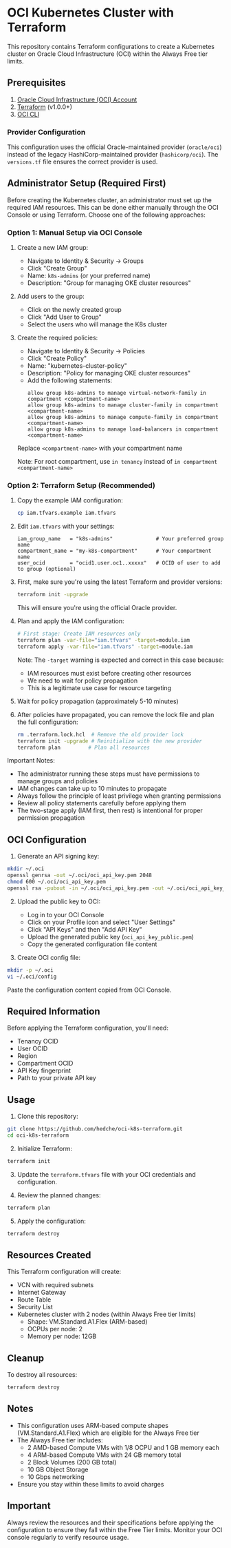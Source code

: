 # OCI Kubernetes Cluster with Terraform

This repository contains Terraform configurations to create a Kubernetes cluster on Oracle Cloud Infrastructure (OCI) within the Always Free tier limits.

## Prerequisites

1. [Oracle Cloud Infrastructure (OCI) Account](https://www.oracle.com/cloud/free/)
2. [Terraform](https://www.terraform.io/downloads.html) (v1.0.0+)
3. [OCI CLI](https://docs.oracle.com/en-us/iaas/Content/API/SDKDocs/cliinstall.htm)

### Provider Configuration
This configuration uses the official Oracle-maintained provider (`oracle/oci`) instead of the legacy HashiCorp-maintained provider (`hashicorp/oci`). The `versions.tf` file ensures the correct provider is used.

## Administrator Setup (Required First)

Before creating the Kubernetes cluster, an administrator must set up the required IAM resources. This can be done either manually through the OCI Console or using Terraform. Choose one of the following approaches:

### Option 1: Manual Setup via OCI Console

1. Create a new IAM group:
   - Navigate to Identity & Security → Groups
   - Click "Create Group"
   - Name: `k8s-admins` (or your preferred name)
   - Description: "Group for managing OKE cluster resources"

2. Add users to the group:
   - Click on the newly created group
   - Click "Add User to Group"
   - Select the users who will manage the K8s cluster

3. Create the required policies:
   - Navigate to Identity & Security → Policies
   - Click "Create Policy"
   - Name: "kubernetes-cluster-policy"
   - Description: "Policy for managing OKE cluster resources"
   - Add the following statements:
     ```
     allow group k8s-admins to manage virtual-network-family in compartment <compartment-name>
     allow group k8s-admins to manage cluster-family in compartment <compartment-name>
     allow group k8s-admins to manage compute-family in compartment <compartment-name>
     allow group k8s-admins to manage load-balancers in compartment <compartment-name>
     ```
   Replace `<compartment-name>` with your compartment name
   
   Note: For root compartment, use `in tenancy` instead of `in compartment <compartment-name>`

### Option 2: Terraform Setup (Recommended)

1. Copy the example IAM configuration:
   ```bash
   cp iam.tfvars.example iam.tfvars
   ```

2. Edit `iam.tfvars` with your settings:
   ```hcl
   iam_group_name   = "k8s-admins"              # Your preferred group name
   compartment_name = "my-k8s-compartment"      # Your compartment name
   user_ocid        = "ocid1.user.oc1..xxxxx"   # OCID of user to add to group (optional)
   ```

3. First, make sure you're using the latest Terraform and provider versions:
   ```bash
   terraform init -upgrade
   ```
   This will ensure you're using the official Oracle provider.

4. Plan and apply the IAM configuration:
   ```bash
   # First stage: Create IAM resources only
   terraform plan -var-file="iam.tfvars" -target=module.iam
   terraform apply -var-file="iam.tfvars" -target=module.iam
   ```

   Note: The `-target` warning is expected and correct in this case because:
   - IAM resources must exist before creating other resources
   - We need to wait for policy propagation
   - This is a legitimate use case for resource targeting

5. Wait for policy propagation (approximately 5-10 minutes)

6. After policies have propagated, you can remove the lock file and plan the full configuration:
   ```bash
   rm .terraform.lock.hcl  # Remove the old provider lock
   terraform init -upgrade # Reinitialize with the new provider
   terraform plan         # Plan all resources
   ```

Important Notes:
- The administrator running these steps must have permissions to manage groups and policies
- IAM changes can take up to 10 minutes to propagate
- Always follow the principle of least privilege when granting permissions
- Review all policy statements carefully before applying them
- The two-stage apply (IAM first, then rest) is intentional for proper permission propagation

## OCI Configuration

1. Generate an API signing key:
```bash
mkdir ~/.oci
openssl genrsa -out ~/.oci/oci_api_key.pem 2048
chmod 600 ~/.oci/oci_api_key.pem
openssl rsa -pubout -in ~/.oci/oci_api_key.pem -out ~/.oci/oci_api_key_public.pem
```

2. Upload the public key to OCI:
   - Log in to your OCI Console
   - Click on your Profile icon and select "User Settings"
   - Click "API Keys" and then "Add API Key"
   - Upload the generated public key (`oci_api_key_public.pem`)
   - Copy the generated configuration file content

3. Create OCI config file:
```bash
mkdir -p ~/.oci
vi ~/.oci/config
```
Paste the configuration content copied from OCI Console.

## Required Information

Before applying the Terraform configuration, you'll need:

- Tenancy OCID
- User OCID
- Region
- Compartment OCID
- API Key fingerprint
- Path to your private API key

## Usage

1. Clone this repository:
```bash
git clone https://github.com/hedche/oci-k8s-terraform.git
cd oci-k8s-terraform
```

2. Initialize Terraform:
```bash
terraform init
```

3. Update the `terraform.tfvars` file with your OCI credentials and configuration.

4. Review the planned changes:
```bash
terraform plan
```

5. Apply the configuration:
```bash
terraform destroy
```

## Resources Created

This Terraform configuration will create:
- VCN with required subnets
- Internet Gateway
- Route Table
- Security List
- Kubernetes cluster with 2 nodes (within Always Free tier limits)
  - Shape: VM.Standard.A1.Flex (ARM-based)
  - OCPUs per node: 2
  - Memory per node: 12GB

## Cleanup

To destroy all resources:
```bash
terraform destroy
```

## Notes

- This configuration uses ARM-based compute shapes (VM.Standard.A1.Flex) which are eligible for the Always Free tier
- The Always Free tier includes:
  - 2 AMD-based Compute VMs with 1/8 OCPU and 1 GB memory each
  - 4 ARM-based Compute VMs with 24 GB memory total
  - 2 Block Volumes (200 GB total)
  - 10 GB Object Storage
  - 10 Gbps networking
- Ensure you stay within these limits to avoid charges

## Important

Always review the resources and their specifications before applying the configuration to ensure they fall within the Free Tier limits. Monitor your OCI console regularly to verify resource usage.